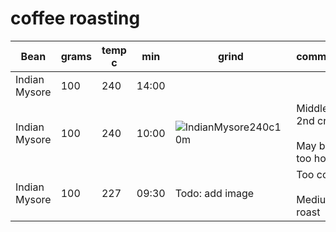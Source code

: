 # coffee roasting

| Bean          | grams | temp c | min   | grind | comments 
|---------------|-------|--------|-------|-------|---------
| Indian Mysore | 100   | 240    | 14:00 |       | 
| Indian Mysore | 100   | 240    | 10:00 | ![IndianMysore240c10m](https://user-images.githubusercontent.com/2862029/65789855-5fd91000-e1b2-11e9-83f6-3ef9c333a8b1.jpg) | Middle of 2nd crack<br><br>May be too hot
| Indian Mysore | 100   | 227    | 09:30 | Todo: add image | Too cool<br><br>Medium roast



